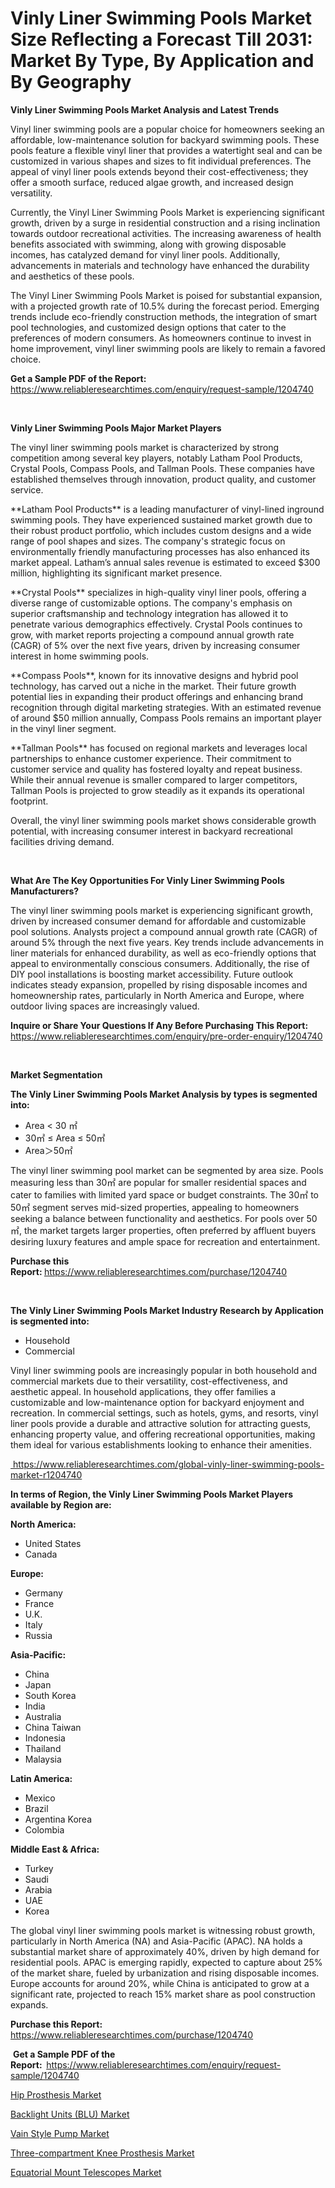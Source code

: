 <p><h1>Vinly Liner Swimming Pools Market Size Reflecting a Forecast Till 2031: Market By Type, By Application and By Geography</h1></p><p><strong>Vinly Liner Swimming Pools Market Analysis and Latest Trends</strong></p>
<p><p>Vinyl liner swimming pools are a popular choice for homeowners seeking an affordable, low-maintenance solution for backyard swimming pools. These pools feature a flexible vinyl liner that provides a watertight seal and can be customized in various shapes and sizes to fit individual preferences. The appeal of vinyl liner pools extends beyond their cost-effectiveness; they offer a smooth surface, reduced algae growth, and increased design versatility. </p><p>Currently, the Vinyl Liner Swimming Pools Market is experiencing significant growth, driven by a surge in residential construction and a rising inclination towards outdoor recreational activities. The increasing awareness of health benefits associated with swimming, along with growing disposable incomes, has catalyzed demand for vinyl liner pools. Additionally, advancements in materials and technology have enhanced the durability and aesthetics of these pools.</p><p>The Vinyl Liner Swimming Pools Market is poised for substantial expansion, with a projected growth rate of 10.5% during the forecast period. Emerging trends include eco-friendly construction methods, the integration of smart pool technologies, and customized design options that cater to the preferences of modern consumers. As homeowners continue to invest in home improvement, vinyl liner swimming pools are likely to remain a favored choice.</p></p>
<p><strong>Get a Sample PDF of the Report:&nbsp;</strong> <a href="https://www.reliableresearchtimes.com/enquiry/request-sample/1204740?utm_campaign=1430&utm_medium=2&utm_source=Github&utm_content=ia&utm_term=16102024&utm_id=vinly-liner-swimming-pools">https://www.reliableresearchtimes.com/enquiry/request-sample/1204740</a></p>
<p>&nbsp;</p>
<p><strong>Vinly Liner Swimming Pools Major Market Players</strong></p>
<p><p>The vinyl liner swimming pools market is characterized by strong competition among several key players, notably Latham Pool Products, Crystal Pools, Compass Pools, and Tallman Pools. These companies have established themselves through innovation, product quality, and customer service.</p><p>**Latham Pool Products** is a leading manufacturer of vinyl-lined inground swimming pools. They have experienced sustained market growth due to their robust product portfolio, which includes custom designs and a wide range of pool shapes and sizes. The company's strategic focus on environmentally friendly manufacturing processes has also enhanced its market appeal. Latham’s annual sales revenue is estimated to exceed $300 million, highlighting its significant market presence.</p><p>**Crystal Pools** specializes in high-quality vinyl liner pools, offering a diverse range of customizable options. The company's emphasis on superior craftsmanship and technology integration has allowed it to penetrate various demographics effectively. Crystal Pools continues to grow, with market reports projecting a compound annual growth rate (CAGR) of 5% over the next five years, driven by increasing consumer interest in home swimming pools.</p><p>**Compass Pools**, known for its innovative designs and hybrid pool technology, has carved out a niche in the market. Their future growth potential lies in expanding their product offerings and enhancing brand recognition through digital marketing strategies. With an estimated revenue of around $50 million annually, Compass Pools remains an important player in the vinyl liner segment.</p><p>**Tallman Pools** has focused on regional markets and leverages local partnerships to enhance customer experience. Their commitment to customer service and quality has fostered loyalty and repeat business. While their annual revenue is smaller compared to larger competitors, Tallman Pools is projected to grow steadily as it expands its operational footprint.</p><p>Overall, the vinyl liner swimming pools market shows considerable growth potential, with increasing consumer interest in backyard recreational facilities driving demand.</p></p>
<p>&nbsp;</p>
<p><strong>What Are The Key Opportunities For Vinly Liner Swimming Pools Manufacturers?</strong></p>
<p><p>The vinyl liner swimming pools market is experiencing significant growth, driven by increased consumer demand for affordable and customizable pool solutions. Analysts project a compound annual growth rate (CAGR) of around 5% through the next five years. Key trends include advancements in liner materials for enhanced durability, as well as eco-friendly options that appeal to environmentally conscious consumers. Additionally, the rise of DIY pool installations is boosting market accessibility. Future outlook indicates steady expansion, propelled by rising disposable incomes and homeownership rates, particularly in North America and Europe, where outdoor living spaces are increasingly valued.</p></p>
<p><strong>Inquire or Share Your Questions If Any Before Purchasing This Report:</strong> <a href="https://www.reliableresearchtimes.com/enquiry/pre-order-enquiry/1204740?utm_campaign=1430&utm_medium=2&utm_source=Github&utm_content=ia&utm_term=16102024&utm_id=vinly-liner-swimming-pools">https://www.reliableresearchtimes.com/enquiry/pre-order-enquiry/1204740</a></p>
<p>&nbsp;</p>
<p><strong>Market Segmentation</strong></p>
<p><strong>The Vinly Liner Swimming Pools Market Analysis by types is segmented into:</strong></p>
<p><ul><li>Area < 30 ㎡</li><li>30㎡ ≤ Area ≤ 50㎡</li><li>Area＞50㎡</li></ul></p>
<p><p>The vinyl liner swimming pool market can be segmented by area size. Pools measuring less than 30㎡ are popular for smaller residential spaces and cater to families with limited yard space or budget constraints. The 30㎡ to 50㎡ segment serves mid-sized properties, appealing to homeowners seeking a balance between functionality and aesthetics. For pools over 50㎡, the market targets larger properties, often preferred by affluent buyers desiring luxury features and ample space for recreation and entertainment.</p></p>
<p><strong>Purchase this Report:&nbsp;</strong><a href="https://www.reliableresearchtimes.com/purchase/1204740?utm_campaign=1430&utm_medium=2&utm_source=Github&utm_content=ia&utm_term=16102024&utm_id=vinly-liner-swimming-pools">https://www.reliableresearchtimes.com/purchase/1204740</a></p>
<p>&nbsp;</p>
<p><strong>The Vinly Liner Swimming Pools Market Industry Research by Application is segmented into:</strong></p>
<p><ul><li>Household</li><li>Commercial</li></ul></p>
<p><p>Vinyl liner swimming pools are increasingly popular in both household and commercial markets due to their versatility, cost-effectiveness, and aesthetic appeal. In household applications, they offer families a customizable and low-maintenance option for backyard enjoyment and recreation. In commercial settings, such as hotels, gyms, and resorts, vinyl liner pools provide a durable and attractive solution for attracting guests, enhancing property value, and offering recreational opportunities, making them ideal for various establishments looking to enhance their amenities.</p></p>
<p><a href="https://www.reliableresearchtimes.com/global-vinly-liner-swimming-pools-market-r1204740?utm_campaign=1430&utm_medium=2&utm_source=Github&utm_content=ia&utm_term=16102024&utm_id=vinly-liner-swimming-pools">&nbsp;https://www.reliableresearchtimes.com/global-vinly-liner-swimming-pools-market-r1204740</a></p>
<p><strong>In terms of Region, the Vinly Liner Swimming Pools Market Players available by Region are:</strong></p>
<p>
    <p> <strong> North America: </strong>
        <ul>
            <li>United States</li>
            <li>Canada</li>
        </ul>
        </p> 
    <p> <strong> Europe: </strong>
        <ul>
            <li>Germany</li>
            <li>France</li>
            <li>U.K.</li>
            <li>Italy</li>
            <li>Russia</li>
        </ul>
        </p> 
    <p> <strong> Asia-Pacific: </strong>
        <ul>
            <li>China</li>
            <li>Japan</li>
            <li>South Korea</li>
            <li>India</li>
            <li>Australia</li>
            <li>China Taiwan</li>
            <li>Indonesia</li>
            <li>Thailand</li>
            <li>Malaysia</li>
        </ul>
        </p> 
    <p> <strong> Latin America: </strong>
        <ul>
            <li>Mexico</li>
            <li>Brazil</li>
            <li>Argentina Korea</li>
            <li>Colombia</li>
        </ul>
        </p> 
    <p> <strong> Middle East & Africa: </strong>
        <ul>
            <li>Turkey</li>
            <li>Saudi</li>
            <li>Arabia</li>
            <li>UAE</li>
            <li>Korea</li>
        </ul>
    </p>
    </p>
<p><p>The global vinyl liner swimming pools market is witnessing robust growth, particularly in North America (NA) and Asia-Pacific (APAC). NA holds a substantial market share of approximately 40%, driven by high demand for residential pools. APAC is emerging rapidly, expected to capture about 25% of the market share, fueled by urbanization and rising disposable incomes. Europe accounts for around 20%, while China is anticipated to grow at a significant rate, projected to reach 15% market share as pool construction expands.</p></p>
<p><strong>Purchase this Report: </strong><a href="https://www.reliableresearchtimes.com/purchase/1204740?utm_campaign=1430&utm_medium=2&utm_source=Github&utm_content=ia&utm_term=16102024&utm_id=vinly-liner-swimming-pools">https://www.reliableresearchtimes.com/purchase/1204740</a></p>
<p>&nbsp;<strong>Get a Sample PDF of the Report:&nbsp;&nbsp;</strong><a href="https://www.reliableresearchtimes.com/enquiry/request-sample/1204740?utm_campaign=1430&utm_medium=2&utm_source=Github&utm_content=ia&utm_term=16102024&utm_id=vinly-liner-swimming-pools">https://www.reliableresearchtimes.com/enquiry/request-sample/1204740</a></p>
<p><strong></strong></p>
<p><p><a href="https://www.linkedin.com/pulse/deep-dive-hip-prosthesis-market-itstrends-segmentation-competitive-parie?trk=public_post_embed_feed-article-content&utm_campaign=1430&utm_medium=2&utm_source=Github&utm_content=ia&utm_term=16102024&utm_id=vinly-liner-swimming-pools">Hip Prosthesis Market</a></p><p><a href="https://www.linkedin.com/pulse/backlight-units-blu-market-segmentation-in-depth-analysis-consumer-tan1e?trk=public_post_embed_feed-article-content&utm_campaign=1430&utm_medium=2&utm_source=Github&utm_content=ia&utm_term=16102024&utm_id=vinly-liner-swimming-pools">Backlight Units (BLU) Market</a></p><p><a href="https://www.linkedin.com/pulse/vain-style-pump-market-innovations-trends-comprehensive-study-vpokc?trk=public_post_embed_feed-article-content&utm_campaign=1430&utm_medium=2&utm_source=Github&utm_content=ia&utm_term=16102024&utm_id=vinly-liner-swimming-pools">Vain Style Pump Market</a></p><p><a href="https://www.linkedin.com/pulse/exploring-three-compartment-knee-prosthesis-market-dynamics-faaze?trk=public_post_embed_feed-article-content&utm_campaign=1430&utm_medium=2&utm_source=Github&utm_content=ia&utm_term=16102024&utm_id=vinly-liner-swimming-pools">Three-compartment Knee Prosthesis Market</a></p><p><a href="https://www.linkedin.com/pulse/global-equatorial-mount-telescopes-market-forecast-2024--p5nlc?trk=public_post_embed_feed-article-content&utm_campaign=1430&utm_medium=2&utm_source=Github&utm_content=ia&utm_term=16102024&utm_id=vinly-liner-swimming-pools">Equatorial Mount Telescopes Market</a></p></p>